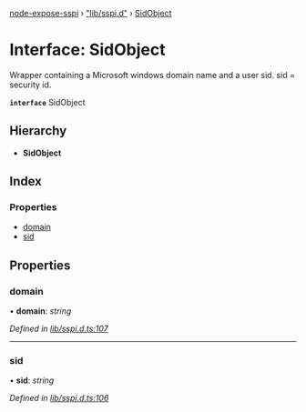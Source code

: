 [node-expose-sspi](../README.md) › ["lib/sspi.d"](../modules/_lib_sspi_d_.md) › [SidObject](_lib_sspi_d_.sidobject.md)

# Interface: SidObject

Wrapper containing a Microsoft windows domain name and a user sid.
sid = security id.

**`interface`** SidObject

## Hierarchy

* **SidObject**

## Index

### Properties

* [domain](_lib_sspi_d_.sidobject.md#domain)
* [sid](_lib_sspi_d_.sidobject.md#sid)

## Properties

###  domain

• **domain**: *string*

*Defined in [lib/sspi.d.ts:107](https://github.com/jlguenego/node-expose-sspi/blob/15baf5f/lib/sspi.d.ts#L107)*

___

###  sid

• **sid**: *string*

*Defined in [lib/sspi.d.ts:106](https://github.com/jlguenego/node-expose-sspi/blob/15baf5f/lib/sspi.d.ts#L106)*
